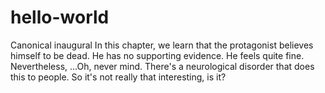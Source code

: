 # hello-world
Canonical inaugural
In this chapter, we learn that the protagonist believes himself to be dead.
He has no supporting evidence.  He feels quite fine.  Nevertheless, 
...Oh, never mind.  There's a neurological disorder that does this to people.  So it's not really that interesting, is it?

